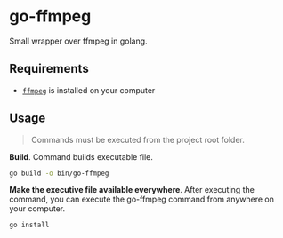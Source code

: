 # go-ffmpeg

Small wrapper over ffmpeg in golang.

## Requirements

- [`ffmpeg`](https://ffmpeg.org/download.html) is installed on your computer

## Usage

> Commands must be executed from the project root folder.

**Build**. Command builds executable file.

```sh
go build -o bin/go-ffmpeg
```

**Make the executive file available everywhere**. After executing the command,
you can execute the go-ffmpeg command from anywhere on your computer.

```sh
go install
```

